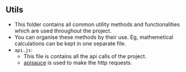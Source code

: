 ## Utils
* This folder contains all common utility methods and functionalities which are used throughout the project.
* You can organise these methods by their use. Eg, mathemetical calculations can be kept in one separate file.
* `api.js`:
  * This file is contains all the api calls of the project.
  * [apisauce](https://github.com/infinitered/apisauce) is used to make the http requests.
